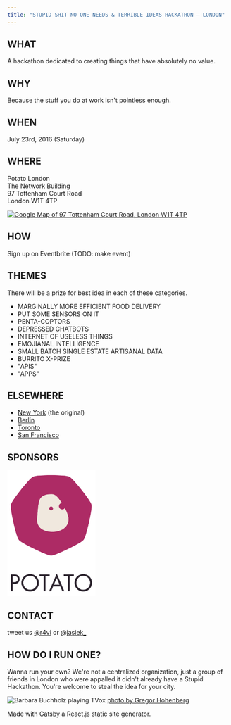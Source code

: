 ```yaml
---
title: "STUPID SHIT NO ONE NEEDS & TERRIBLE IDEAS HACKATHON — LONDON"
---
```


## WHAT

A hackathon dedicated to creating things that have absolutely no value.

## WHY

Because the stuff you do at work isn't pointless enough.

## WHEN

July 23rd, 2016 (Saturday)

## WHERE

Potato London  
The Network Building  
97 Tottenham Court Road  
London W1T 4TP  

<a href="https://www.google.com/maps/place/97+Tottenham+Court+Road,+London+W1T+4TP/"><img src="http://maps.googleapis.com/maps/api/staticmap?center=97+Tottenham+Court+Road,+London+W1T+4TP&zoom=15&scale=1&size=300x300&maptype=roadmap&format=png&visual_refresh=true&markers=size:mid%7Ccolor:0x637bfc%7Clabel:%7C97+Tottenham+Court+Road,+London+W1T+4TP" alt="Google Map of 97 Tottenham Court Road, London W1T 4TP"></a>

## HOW

Sign up on Eventbrite (TODO: make event)

## THEMES

There will be a prize for best idea in each of these categories.

  * MARGINALLY MORE EFFICIENT FOOD DELIVERY
  * PUT SOME SENSORS ON IT
  * PENTA-COPTORS
  * DEPRESSED CHATBOTS
  * INTERNET OF USELESS THINGS
  * EMOJIANAL INTELLIGENCE
  * SMALL BATCH SINGLE ESTATE ARTISANAL DATA
  * BURRITO X-PRIZE
  * "APIS"
  * "APPS"

## ELSEWHERE

 * [New York](http://www.stupidhackathon.com) (the original)
 * [Berlin](http://stupidhackathon.de/)
 * [Toronto](http://stupidhacktoronto.com/)
 * [San Francisco](https://stupidhackathon.github.io/)

## SPONSORS

<a href="https://p.ota.to/"><img alt="Potato" width=200 heigh=200 src="potato.svg"/></img></a>

## CONTACT

tweet us [@r4vi](https://twitter.com/r4vi) or [@jasiek_](https://twitter.com/jasiek_)

## HOW DO I RUN ONE?

Wanna run your own? We're not a centralized organization, 
just a group of friends in London who were appalled it didn't already have a Stupid Hackathon. 
You're welcome to steal the idea for your city.

<img alt="Barbara Buchholz playing TVox" src="https://upload.wikimedia.org/wikipedia/commons/thumb/c/c5/Barbara_Buchholz_playing_TVox.jpg/1024px-Barbara_Buchholz_playing_TVox.jpg"/>
<a
  title="Gregor Hohenberg (Courtesy of Barbara Buchholz) [CC BY-SA 3.0 (http://creativecommons.org/licenses/by-sa/3.0)], via Wikimedia Commons" 
  href="https://commons.wikimedia.org/wiki/File%3ABarbara_Buchholz_playing_TVox.jpg"
  class="small-link"
>
  photo by Gregor Hohenberg
</a>

Made with <a href="https://github.com/gatsbyjs/">Gatsby</a> a React.js static site generator.
